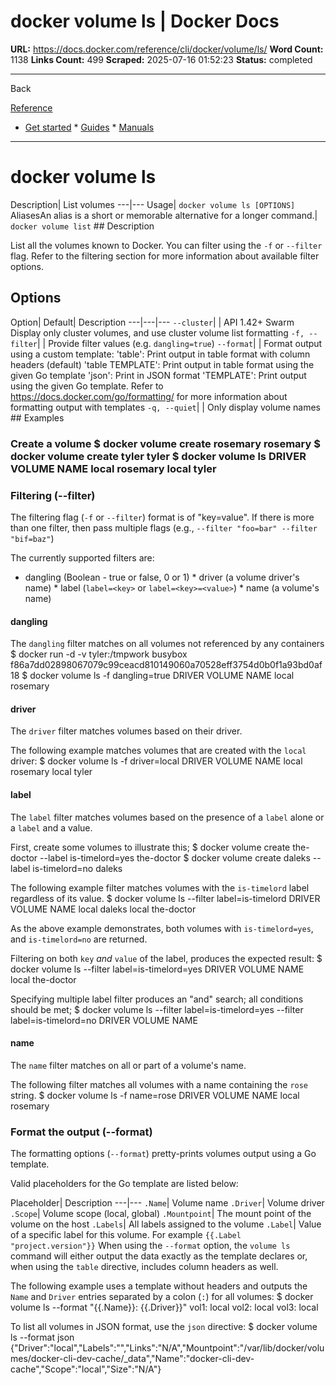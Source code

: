 # docker volume ls | Docker Docs

**URL:** https://docs.docker.com/reference/cli/docker/volume/ls/
**Word Count:** 1138
**Links Count:** 499
**Scraped:** 2025-07-16 01:52:23
**Status:** completed

---

Back

[Reference](https://docs.docker.com/reference/)

  * [Get started](https://docs.docker.com/get-started/)   * [Guides](https://docs.docker.com/guides/)   * [Manuals](https://docs.docker.com/manuals/)

* * *

# docker volume ls

Description| List volumes   ---|---   Usage| `docker volume ls [OPTIONS]`   AliasesAn alias is a short or memorable alternative for a longer command.| `docker volume list`      ## Description

List all the volumes known to Docker. You can filter using the `-f` or `--filter` flag. Refer to the filtering section for more information about available filter options.

## Options

Option| Default| Description   ---|---|---   `--cluster`| | API 1.42+ Swarm Display only cluster volumes, and use cluster volume list formatting      `-f, --filter`| | Provide filter values \(e.g. `dangling=true`\)   `--format`| | Format output using a custom template:   'table': Print output in table format with column headers \(default\)   'table TEMPLATE': Print output in table format using the given Go template   'json': Print in JSON format   'TEMPLATE': Print output using the given Go template.   Refer to <https://docs.docker.com/go/formatting/> for more information about formatting output with templates   `-q, --quiet`| | Only display volume names      ## Examples

### Create a volume               $ docker volume create rosemary          rosemary          $ docker volume create tyler          tyler          $ docker volume ls          DRIVER              VOLUME NAME     local               rosemary     local               tyler     

### Filtering \(--filter\)

The filtering flag \(`-f` or `--filter`\) format is of "key=value". If there is more than one filter, then pass multiple flags \(e.g., `--filter "foo=bar" --filter "bif=baz"`\)

The currently supported filters are:

  * dangling \(Boolean - true or false, 0 or 1\)   * driver \(a volume driver's name\)   * label \(`label=<key>` or `label=<key>=<value>`\)   * name \(a volume's name\)

#### dangling

The `dangling` filter matches on all volumes not referenced by any containers               $ docker run -d  -v tyler:/tmpwork  busybox          f86a7dd02898067079c99ceacd810149060a70528eff3754d0b0f1a93bd0af18     $ docker volume ls -f dangling=true     DRIVER              VOLUME NAME     local               rosemary     

#### driver

The `driver` filter matches volumes based on their driver.

The following example matches volumes that are created with the `local` driver:               $ docker volume ls -f driver=local          DRIVER              VOLUME NAME     local               rosemary     local               tyler     

#### label

The `label` filter matches volumes based on the presence of a `label` alone or a `label` and a value.

First, create some volumes to illustrate this;               $ docker volume create the-doctor --label is-timelord=yes          the-doctor     $ docker volume create daleks --label is-timelord=no          daleks     

The following example filter matches volumes with the `is-timelord` label regardless of its value.               $ docker volume ls --filter label=is-timelord          DRIVER              VOLUME NAME     local               daleks     local               the-doctor     

As the above example demonstrates, both volumes with `is-timelord=yes`, and `is-timelord=no` are returned.

Filtering on both `key` _and_ `value` of the label, produces the expected result:               $ docker volume ls --filter label=is-timelord=yes          DRIVER              VOLUME NAME     local               the-doctor     

Specifying multiple label filter produces an "and" search; all conditions should be met;               $ docker volume ls --filter label=is-timelord=yes --filter label=is-timelord=no          DRIVER              VOLUME NAME     

#### name

The `name` filter matches on all or part of a volume's name.

The following filter matches all volumes with a name containing the `rose` string.               $ docker volume ls -f name=rose          DRIVER              VOLUME NAME     local               rosemary     

### Format the output \(--format\)

The formatting options \(`--format`\) pretty-prints volumes output using a Go template.

Valid placeholders for the Go template are listed below:

Placeholder| Description   ---|---   `.Name`| Volume name   `.Driver`| Volume driver   `.Scope`| Volume scope \(local, global\)   `.Mountpoint`| The mount point of the volume on the host   `.Labels`| All labels assigned to the volume   `.Label`| Value of a specific label for this volume. For example `{{.Label "project.version"}}`      When using the `--format` option, the `volume ls` command will either output the data exactly as the template declares or, when using the `table` directive, includes column headers as well.

The following example uses a template without headers and outputs the `Name` and `Driver` entries separated by a colon \(`:`\) for all volumes:               $ docker volume ls --format "{{.Name}}: {{.Driver}}"          vol1: local     vol2: local     vol3: local     

To list all volumes in JSON format, use the `json` directive:               $ docker volume ls --format json     {"Driver":"local","Labels":"","Links":"N/A","Mountpoint":"/var/lib/docker/volumes/docker-cli-dev-cache/_data","Name":"docker-cli-dev-cache","Scope":"local","Size":"N/A"}